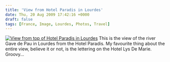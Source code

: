 ```yaml
---
title: 'View from Hotel Paradis in Lourdes'
date: Thu, 20 Aug 2009 17:42:16 +0000
draft: false
tags: [France, Image, Lourdes, Photos, Travel]
---
```


[![View from top of Hotel Paradis in Lourdes](http://gerard.interwebworld.co.uk/files/2009/08/DSC00051-1024x768.jpg)](http://gerard.interwebworld.co.uk/files/2009/08/DSC00051.jpg) This is the view of the river Gave de Pau in Lourdes from the Hotel Paradis. My favourite thing about the entire view, believe it or not, is the lettering on the Hotel Lys De Marie. Groovy...